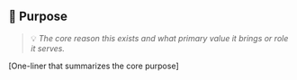 ## 🎯 Purpose
> 💡 *The core reason this exists and what primary value it brings or role it serves.*

[One-liner that summarizes the core purpose]
